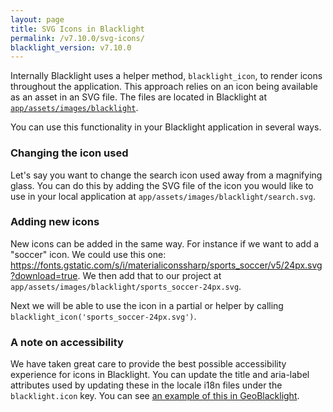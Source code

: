 ```yaml
---
layout: page
title: SVG Icons in Blacklight
permalink: /v7.10.0/svg-icons/
blacklight_version: v7.10.0
---
```


Internally Blacklight uses a helper method, `blacklight_icon`, to render icons throughout the application. This approach relies on an icon being available as an asset in an SVG file. The files are located in Blacklight at [`app/assets/images/blacklight`](https://github.com/projectblacklight/blacklight/tree/master/app/assets/images/blacklight).

You can use this functionality in your  Blacklight application in several ways.

### Changing the icon used

Let's say you want to change the search icon used away from a magnifying glass. You can do this by adding the SVG file of the icon you would like to use in your local application at `app/assets/images/blacklight/search.svg`.

### Adding new icons

New icons can be added in the same way. For instance if we want to add a "soccer" icon. We could use this one: https://fonts.gstatic.com/s/i/materialiconssharp/sports_soccer/v5/24px.svg?download=true. We then add that to our project at `app/assets/images/blacklight/sports_soccer-24px.svg`.

Next we will be able to use the icon in a partial or helper by calling `blacklight_icon('sports_soccer-24px.svg')`. 

### A note on accessibility

We have taken great care to provide the best possible accessibility experience for icons in Blacklight. You can update the title and aria-label attributes used by updating these in the locale i18n files under the `blacklight.icon` key. You can see [an example of this in GeoBlacklight](https://github.com/geoblacklight/geoblacklight/blob/main/config/locales/geoblacklight.en.yml#L110-L148).
